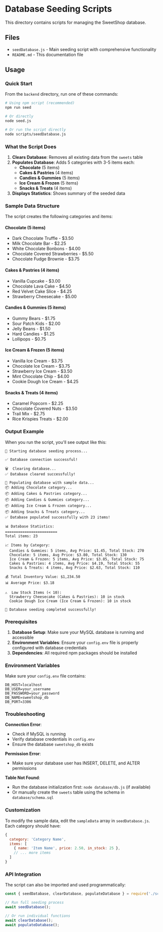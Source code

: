 # Database Seeding Scripts

This directory contains scripts for managing the SweetShop database.

## Files

- `seedDatabase.js` - Main seeding script with comprehensive functionality
- `README.md` - This documentation file

## Usage

### Quick Start

From the `backend` directory, run one of these commands:

```bash
# Using npm script (recommended)
npm run seed

# Or directly
node seed.js

# Or run the script directly
node scripts/seedDatabase.js
```

### What the Script Does

1. **Clears Database**: Removes all existing data from the `sweets` table
2. **Populates Database**: Adds 5 categories with 3-5 items each:
   - **Chocolate** (5 items)
   - **Cakes & Pastries** (4 items)
   - **Candies & Gummies** (5 items)
   - **Ice Cream & Frozen** (5 items)
   - **Snacks & Treats** (4 items)
3. **Displays Statistics**: Shows summary of the seeded data

### Sample Data Structure

The script creates the following categories and items:

#### Chocolate (5 items)
- Dark Chocolate Truffle - $3.50
- Milk Chocolate Bar - $2.25
- White Chocolate Bonbons - $4.00
- Chocolate Covered Strawberries - $5.50
- Chocolate Fudge Brownie - $3.75

#### Cakes & Pastries (4 items)
- Vanilla Cupcake - $3.00
- Chocolate Lava Cake - $4.50
- Red Velvet Cake Slice - $4.25
- Strawberry Cheesecake - $5.00

#### Candies & Gummies (5 items)
- Gummy Bears - $1.75
- Sour Patch Kids - $2.00
- Jelly Beans - $1.50
- Hard Candies - $1.25
- Lollipops - $0.75

#### Ice Cream & Frozen (5 items)
- Vanilla Ice Cream - $3.75
- Chocolate Ice Cream - $3.75
- Strawberry Ice Cream - $3.50
- Mint Chocolate Chip - $4.00
- Cookie Dough Ice Cream - $4.25

#### Snacks & Treats (4 items)
- Caramel Popcorn - $2.25
- Chocolate Covered Nuts - $3.50
- Trail Mix - $2.75
- Rice Krispies Treats - $2.00

### Output Example

When you run the script, you'll see output like this:

```
🚀 Starting database seeding process...

✅ Database connection successful!

🗑️  Clearing database...
✅ Database cleared successfully!

🌱 Populating database with sample data...
📦 Adding Chocolate category...
📦 Adding Cakes & Pastries category...
📦 Adding Candies & Gummies category...
📦 Adding Ice Cream & Frozen category...
📦 Adding Snacks & Treats category...
✅ Database populated successfully with 23 items!

📊 Database Statistics:
========================
Total items: 23

📈 Items by Category:
  Candies & Gummies: 5 items, Avg Price: $1.45, Total Stock: 270
  Chocolate: 5 items, Avg Price: $3.80, Total Stock: 130
  Ice Cream & Frozen: 5 items, Avg Price: $3.85, Total Stock: 75
  Cakes & Pastries: 4 items, Avg Price: $4.19, Total Stock: 55
  Snacks & Treats: 4 items, Avg Price: $2.63, Total Stock: 110

💰 Total Inventory Value: $1,234.50
📊 Average Price: $3.18

⚠️  Low Stock Items (< 10):
  Strawberry Cheesecake (Cakes & Pastries): 10 in stock
  Cookie Dough Ice Cream (Ice Cream & Frozen): 10 in stock

🎉 Database seeding completed successfully!
```

### Prerequisites

1. **Database Setup**: Make sure your MySQL database is running and accessible
2. **Environment Variables**: Ensure your `config.env` file is properly configured with database credentials
3. **Dependencies**: All required npm packages should be installed

### Environment Variables

Make sure your `config.env` file contains:

```env
DB_HOST=localhost
DB_USER=your_username
DB_PASSWORD=your_password
DB_NAME=sweetshop_db
DB_PORT=3306
```

### Troubleshooting

**Connection Error**: 
- Check if MySQL is running
- Verify database credentials in `config.env`
- Ensure the database `sweetshop_db` exists

**Permission Error**:
- Make sure your database user has INSERT, DELETE, and ALTER permissions

**Table Not Found**:
- Run the database initialization first: `node database/db.js` (if available)
- Or manually create the `sweets` table using the schema in `database/schema.sql`

### Customization

To modify the sample data, edit the `sampleData` array in `seedDatabase.js`. Each category should have:

```javascript
{
  category: 'Category Name',
  items: [
    { name: 'Item Name', price: 2.50, in_stock: 25 },
    // ... more items
  ]
}
```

### API Integration

The script can also be imported and used programmatically:

```javascript
const { seedDatabase, clearDatabase, populateDatabase } = require('./scripts/seedDatabase');

// Run full seeding process
await seedDatabase();

// Or run individual functions
await clearDatabase();
await populateDatabase();
``` 